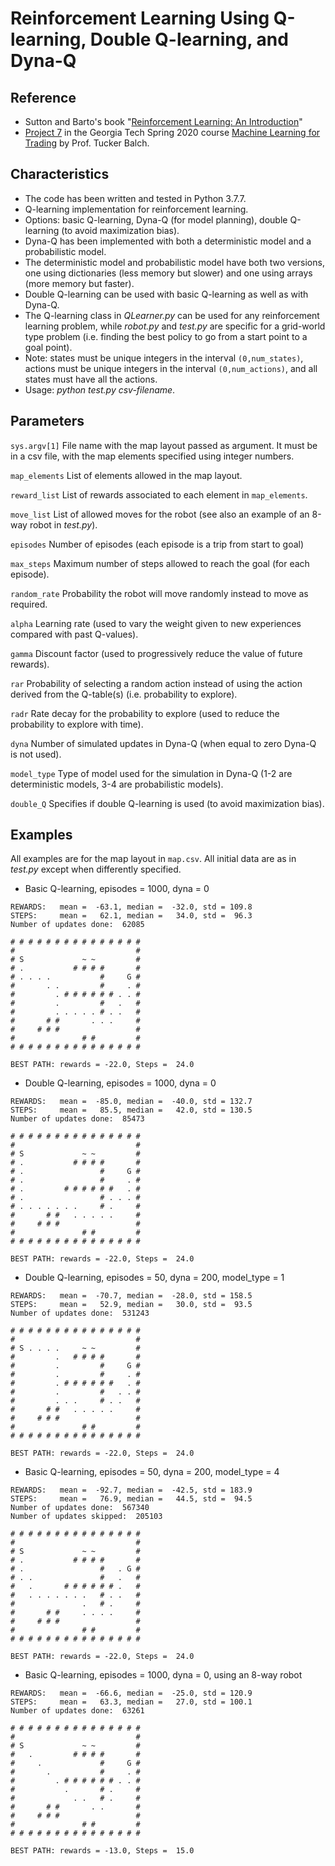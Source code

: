 # Reinforcement Learning Using Q-learning, Double Q-learning, and Dyna-Q

## Reference

- Sutton and Barto's book "[Reinforcement Learning: An Introduction](http://incompleteideas.net/book/the-book-2nd.html)"
- [Project 7](http://quantsoftware.gatech.edu/Spring_2020_Project_7:_Qlearning_Robot) in the Georgia Tech Spring 2020 course [Machine Learning for Trading](http://quantsoftware.gatech.edu/CS7646_Spring_2020) by Prof. Tucker Balch.

## Characteristics

- The code has been written and tested in Python 3.7.7.
- Q-learning implementation for reinforcement learning.
- Options: basic Q-learning, Dyna-Q (for model planning), double Q-learning (to avoid maximization bias).
- Dyna-Q has been implemented with both a deterministic model and a probabilistic model.
- The deterministic model and probabilistic model have both two versions, one using dictionaries (less memory but slower) and one using arrays (more memory but faster).
- Double Q-learning can be used with basic Q-learning as well as with Dyna-Q.
- The Q-learning class in *QLearner.py* can be used for any reinforcement learning problem, while *robot.py* and *test.py* are specific for a grid-world type problem (i.e. finding the best policy to go from a start point to a goal point).
- Note: states must be unique integers in the interval `(0,num_states)`, actions must be unique integers in the interval `(0,num_actions)`, and all states must have all the actions.
- Usage: *python test.py csv-filename*.

## Parameters

`sys.argv[1]` File name with the map layout passed as argument. It must be in a csv file, with the map elements specified using integer numbers.

`map_elements` List of elements allowed in the map layout.

`reward_list` List of rewards associated to each element in `map_elements`.

`move_list` List of allowed moves for the robot (see also an example of an 8-way robot in *test.py*).

`episodes`  Number of episodes (each episode is a trip from start to goal)

`max_steps` Maximum number of steps allowed to reach the goal (for each episode).

`random_rate` Probability the robot will move randomly instead to move as required.

`alpha` Learning rate (used to vary the weight given to new experiences compared with past Q-values).

`gamma` Discount factor (used to progressively reduce the value of future rewards).

`rar` Probability of selecting a random action instead of using the action derived from the Q-table(s) (i.e. probability to explore).

`radr` Rate decay for the probability to explore  (used to reduce the probability to explore with time).

`dyna` Number of simulated updates in Dyna-Q (when equal to zero Dyna-Q is not used).

`model_type` Type of model used for the simulation in Dyna-Q (1-2 are deterministic models, 3-4 are probabilistic models).

`double_Q` Specifies if double Q-learning is used (to avoid maximization bias).

## Examples

All examples are for the map layout in `map.csv`. All initial data are as in *test.py* except when differently specified.

- Basic Q-learning, episodes = 1000, dyna = 0

```
REWARDS:   mean =  -63.1, median =  -32.0, std = 109.8
STEPS:     mean =   62.1, median =   34.0, std =  96.3
Number of updates done:  62085

# # # # # # # # # # # # # # #
#                           #
# S             ~ ~         #
# .           # # # #       #
# . . . .           #     G #
#       . .         #     . #
#         . # # # # # # . . #
#         .         #   .   #
#         . . . . . # . .   #
#       # #       . . .     #
#     # # #                 #
#               # #         #
# # # # # # # # # # # # # # #

BEST PATH: rewards = -22.0, Steps =  24.0
```

- Double Q-learning, episodes = 1000, dyna = 0

```
REWARDS:   mean =  -85.0, median =  -40.0, std = 132.7
STEPS:     mean =   85.5, median =   42.0, std = 130.5
Number of updates done:  85473

# # # # # # # # # # # # # # #
#                           #
# S             ~ ~         #
# .           # # # #       #
# .                 #     G #
# .                 #     . #
# .         # # # # # #   . #
# .                 # . . . #
# . . . . . . .     # .     #
#       # #   . . . . .     #
#     # # #                 #
#               # #         #
# # # # # # # # # # # # # # #

BEST PATH: rewards = -22.0, Steps =  24.0
```

- Double Q-learning, episodes = 50, dyna = 200, model_type = 1

```
REWARDS:   mean =  -70.7, median =  -28.0, std = 158.5
STEPS:     mean =   52.9, median =   30.0, std =  93.5
Number of updates done:  531243

# # # # # # # # # # # # # # #
#                           #
# S . . . .     ~ ~         #
#         .   # # # #       #
#         .         #     G #
#         .         #     . #
#         . # # # # # #   . #
#         .         #   . . #
#         . . .     # . .   #
#       # #   . . . . .     #
#     # # #                 #
#               # #         #
# # # # # # # # # # # # # # #

BEST PATH: rewards = -22.0, Steps =  24.0
```

- Basic Q-learning, episodes = 50, dyna = 200, model_type = 4

```
REWARDS:   mean =  -92.7, median =  -42.5, std = 183.9
STEPS:     mean =   76.9, median =   44.5, std =  94.5
Number of updates done:  567340
Number of updates skipped:  205103

# # # # # # # # # # # # # # #
#                           #
# S             ~ ~         #
# .           # # # #       #
# .                 #   . G #
# . .               #   .   #
#   .       # # # # # # .   #
#   . . . . . . .   # . .   #
#               .   # .     #
#       # #     . . . .     #
#     # # #                 #
#               # #         #
# # # # # # # # # # # # # # #

BEST PATH: rewards = -22.0, Steps =  24.0
```

- Basic Q-learning, episodes = 1000, dyna = 0, using an 8-way robot

```
REWARDS:   mean =  -66.6, median =  -25.0, std = 120.9
STEPS:     mean =   63.3, median =   27.0, std = 100.1
Number of updates done:  63261

# # # # # # # # # # # # # # #
#                           #
# S             ~ ~         #
#   .         # # # #       #
#     .             #     G #
#       .           #     . #
#         . # # # # # # . . #
#           .       # .     #
#             . .   # .     #
#       # #       . .       #
#     # # #                 #
#               # #         #
# # # # # # # # # # # # # # #

BEST PATH: rewards = -13.0, Steps =  15.0
```
